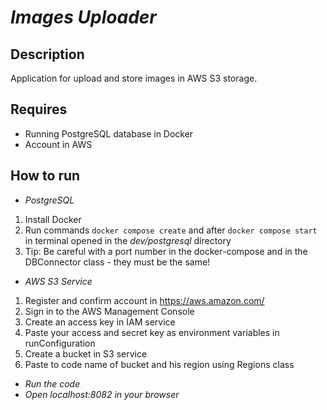 # *Images Uploader*
## Description
Application for upload and store images in AWS S3 storage.
## Requires
- Running PostgreSQL database in Docker
- Account in AWS
## How to run
- *PostgreSQL*
1. Install Docker
2. Run commands ```docker compose create``` and after ```docker compose start```  in terminal opened in the _dev/postgresql_ directory
3. Tip: Be careful with a port number in the docker-compose and in the DBConnector class - they must be the same!
- *AWS S3 Service*
1. Register and confirm account in https://aws.amazon.com/
2. Sign in to the AWS Management Console
3. Create an access key in IAM service
4. Paste your access and secret key as environment variables in runConfiguration
5. Create a bucket in S3 service
6. Paste to code name of bucket and his region using Regions class
- *Run the code*
- *Open localhost:8082 in your browser*
